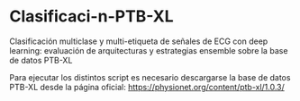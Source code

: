 # Clasificaci-n-PTB-XL
Clasificación multiclase y multi-etiqueta de  señales de ECG con deep learning: evaluación de  arquitecturas y estrategias ensemble sobre la base  de datos PTB-XL

Para ejecutar los distintos script es necesario descargarse la base de datos PTB-XL desde la página oficial: https://physionet.org/content/ptb-xl/1.0.3/ 

